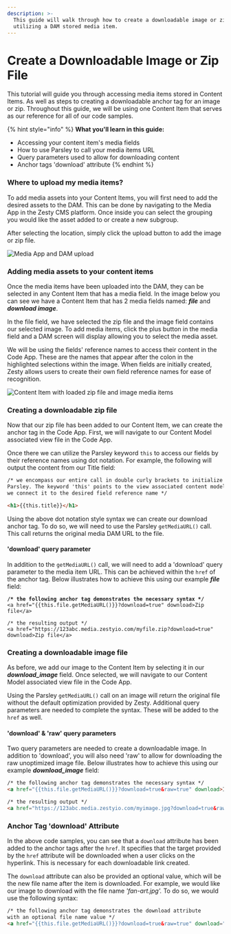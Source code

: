 ```yaml
---
description: >-
  This guide will walk through how to create a downloadable image or zip file
  utilizing a DAM stored media item.
---
```


# Create a Downloadable Image or Zip File

This tutorial will guide you through accessing media items stored in Content Items. As well as steps to creating a downloadable anchor tag for an image or zip. Throughout this guide, we will be using one Content Item that serves as our reference for all of our code samples.

{% hint style="info" %}
**What you'll learn in this guide:**

* Accessing your content item's media fields
* How to use Parsley to call your media items URL
* Query parameters used to allow for downloading content
* Anchor tags 'download' attribute
{% endhint %}

### Where to upload my media items?

To add media assets into your Content Items, you will first need to add the desired assets to the DAM. This can be done by navigating to the Media App in the Zesty CMS platform. Once inside you can select the grouping you would like the asset added to or create a new subgroup.&#x20;

After selecting the location, simply click the upload button to add the image or zip file.

![Media App and DAM upload](../../.gitbook/assets/DAM\_upload.png)

### Adding media assets to your content items

Once the media items have been uploaded into the DAM, they can be selected in any Content Item that has a media field. In the image below you can see we have a Content Item that has 2 media fields named: _**file**_ and _**download image**_.

In the file field, we have selected the zip file and the image field contains our selected image. To add media items, click the plus button in the media field and a DAM screen will display allowing you to select the media asset.

&#x20;We will be using the fields' reference names to access their content in the Code App. These are the names that appear after the colon in the highlighted selections within the image. When fields are initially created, Zesty allows users to create their own field reference names for ease of recognition.

![Content Item with loaded zip file and image media items](../../.gitbook/assets/image\_zip.png)

### Creating a downloadable zip file

Now that our zip file has been added to our Content Item, we can create the anchor tag in the Code App. First, we will navigate to our Content Model associated view file in the Code App.&#x20;

Once there we can utilize the Parsley keyword `this` to access our fields by their reference names using dot notation. For example, the following will output the content from our Title field:&#x20;

```html
/* we encompass our entire call in double curly brackets to initialize
Parsley. The keyword 'this' points to the view associated content model and
we connect it to the desired field reference name */

<h1>{{this.title}}</h1>
```

Using the above dot notation style syntax we can create our download anchor tag. To do so, we will need to use the Parsley `getMediaURL()` call. This call returns the original media DAM URL to the file.&#x20;

#### 'download' query parameter

In addition to the `getMediaURL()` call, we will need to add a 'download' query parameter to the media item URL. This can be achieved within the `href` of the anchor tag. Below illustrates how to achieve this using our example _**file**_ field:

<pre class="language-html"><code class="lang-html"><strong>/* the following anchor tag demonstrates the necessary syntax */
</strong>&#x3C;a href="{{this.file.getMediaURL()}}?download=true" download>Zip file&#x3C;/a>

/* the resulting output */
&#x3C;a href="https://123abc.media.zestyio.com/myfile.zip?download=true" download>Zip file&#x3C;/a>
</code></pre>

### Creating a downloadable image file

As before, we add our image to the Content Item by selecting it in our _**download\_image**_ field. Once selected, we will navigate to our Content Model associated view file in the Code App.&#x20;

Using the Parsley `getMediaURL()` call on an image will return the original file without the default optimization provided by Zesty. Additional query parameters are needed to complete the syntax. These will be added to the `href` as well.

#### 'download' & 'raw' query parameters

Two query parameters are needed to create a downloadable image. In addition to 'download', you will also need 'raw' to allow for downloading the raw unoptimized image file. Below illustrates how to achieve this using our example _**download\_image**_ field:

```html
/* the following anchor tag demonstrates the necessary syntax */
<a href="{{this.file.getMediaURL()}}?download=true&raw=true" download>Image</a>

/* the resulting output */
<a href="https://123abc.media.zestyio.com/myimage.jpg?download=true&raw=true" download>Image</a>
```

### Anchor Tag 'download' Attribute

In the above code samples, you can see that a `download` attribute has been added to the anchor tags after the `href`. It specifies that the target provided by the `href` attribute will be downloaded when a user clicks on the hyperlink. This is necessary for each downloadable link created.&#x20;

The `download` attribute can also be provided an optional value, which will be the new file name after the item is downloaded. For example, we would like our image to download with the file name _'fan-art.jpg'._ To do so, we would use the following syntax:

```html
/* the following anchor tag demonstrates the download attribute
with an optional file name value */
<a href="{{this.file.getMediaURL()}}?download=true&raw=true" download="fan-art.jpg">Image</a>
```
